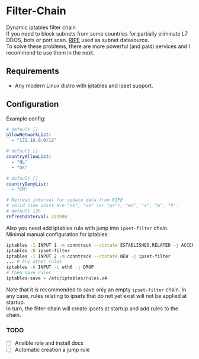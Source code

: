 # Filter-Chain
Dynamic iptables filter chain\
If you need to block subnets from some countries for partially eliminate L7 DDOS, bots or port scan. [RIPE](https://stat.ripe.net/docs/data_api#country-resource-list) used as subnet datasource.\
To solve these problems, there are more powerful (and paid) services and I recommend to use them in the next.

## Requirements
- Any modern Linux distro with iptables and ipset support.

## Configuration
Example config:
```yaml
# default []
allowNetworkList:
  - "172.16.0.0/12"

# default []
countryAllowList:
  - "NL"
  - "US"

# default []
countryDenyList:
  - "CN"

# Refresh interval for update data from RIPE
# Valid time units are "ns", "us" (or "µs"), "ms", "s", "m", "h".
# default 12h
refreshInterval: 23h59m
```

Also you need add iptables rule with jump into `ipset-filter` chain. \
Minimal manual configuration for iptables:
```bash
iptables -I INPUT 1 -m conntrack --ctstate ESTABLISHED,RELATED -j ACCEPT
iptables -N ipset-filter
iptables -I INPUT 2 -m conntrack --ctstate NEW -j ipset-filter
... # Any other rules
iptables -A INPUT -i eth0 -j DROP
# Then save rules
iptables-save > /etc/iptables/rules.v4
```
Note that it is recommended to save only an empty `ipset-filter` chain. In any case, rules relating to ipsets that do not yet exist will not be applied at startup.\
In turn, the filter-chain will create ipsets at startup and add rules to the chain.

### TODO
- [ ] Ansible role and install docs
- [ ] Automatic creation a jump rule
